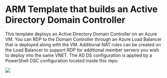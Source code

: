 # ARM Template that builds an Active Directory Domain Controller

This template deploys an Active Directory Domain Controller on an Azure VM. You can RDP to the Domain Controller through an Azure Load Balancer that is deployed along with the VM. Additional NAT rules can be created on the Load Balancer to support RDP for additional member servers you wish to deploy into the same VNET. The AD DS configuration is applied by a PowerShell DSC configuration located inside this repo.

<a href="https://portal.azure.com/#create/Microsoft.Template/uri/https%3A%2F%2Fraw.githubusercontent.com%2recklessop%2Fnasuni-azure-lab%2Fmain%2Fazuredeploy.json" target="_blank">
    <img src="http://azuredeploy.net/deploybutton.png"/>
</a>
